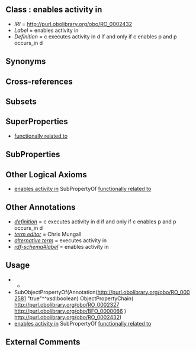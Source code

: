 
## Class : enables activity in

 * *IRI* = http://purl.obolibrary.org/obo/RO_0002432
 * *Label* = enables activity in
 * *Definition* = c executes activity in d if and only if c enables p and p occurs_in d

## Synonyms


## Cross-references


## Subsets


## SuperProperties

 * [functionally related to](../../RO/28/RO_0002328.md)

## SubProperties


## Other Logical Axioms

 * [enables activity in](../../RO/32/RO_0002432.md) SubPropertyOf [functionally related to](../../RO/28/RO_0002328.md)

## Other Annotations

 * *[definition](../../IAO/15/IAO_0000115.md)* = c executes activity in d if and only if c enables p and p occurs_in d
 * *[term editor](../../IAO/17/IAO_0000117.md)* = Chris Mungall
 * *[alternative term](../../IAO/18/IAO_0000118.md)* = executes activity in
 * *[rdf-schema#label](../../el/rdf-schema#label.md)* = enables activity in

## Usage

 * -
 * SubObjectPropertyOf(Annotation(<http://purl.obolibrary.org/obo/RO_0002581> "true"^^xsd:boolean) ObjectPropertyChain( <http://purl.obolibrary.org/obo/RO_0002327> <http://purl.obolibrary.org/obo/BFO_0000066> ) <http://purl.obolibrary.org/obo/RO_0002432>)
 * [enables activity in](../../RO/32/RO_0002432.md) SubPropertyOf [functionally related to](../../RO/28/RO_0002328.md)

## External Comments

